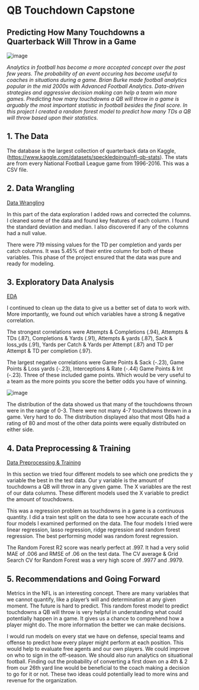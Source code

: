 # QB Touchdown Capstone

## Predicting How Many Touchdowns a Quarterback Will Throw in a Game
 
![image](https://user-images.githubusercontent.com/86930309/182204292-9bba47db-947a-47fd-acde-dfd9c76246f6.png)
 
   *Analytics in football has become a more accepted concept over the past few years. The probability of an event occuring has become useful to coaches in situations during a game. Brian Burke made football analytics popular in the mid 2000s with Advanced Football Analytics.  Data-driven strategies and aggressive decision making can help a team win more games. Predicting how many touchdowns a QB will throw in a game is arguably the most important statistic in football besides the final score. In this project I created a random forest model to predict how many TDs a QB will throw based upon their statistics.*
 
 
## 1. The Data
The database is the largest collection of quarterback data on Kaggle, (https://www.kaggle.com/datasets/speckledpingu/nfl-qb-stats). The stats are from every National Football League game from 1996-2016. This was a CSV file.
 
## 2. Data Wrangling
[Data Wrangling](https://github.com/GHASS19/QB_Project/blob/main/Notebooks/2.%20QB_Data_Wrangling.ipynb) 
 
In this part of the data exploration I added rows and corrected the columns. I cleaned some of the data and found key features of each column. I found the standard deviation and median. I also discovered if any of the columns had a null value. 
 
There were 719 missing values for the TD per completion and yards per catch columns. It was 5.45% of their entire column for both of these variables. This phase of the project ensured that the data was pure and ready for modeling.
 
## 3. Exploratory Data Analysis
[EDA](https://github.com/GHASS19/QB_Project/blob/main/Notebooks/3.%20QB_EDA.ipynb)
 
I continued to clean up the data to give us a better set of data to work with. More importantly, we found out which variables have a strong & negative correlation.
 
The strongest correlations were Attempts & Completions (.94), Attempts & TDs (.87), Completions & Yards (.91), Attempts & yards (.87), Sack & loss_yds (.91), Yards per Catch & Yards per Attempt (.87) and TD per Attempt & TD per completion (.97).
 
The largest negative correlations were Game Points & Sack (-.23), Game Points & Loss yards (-.23), Interceptions & Rate (-.44) Game Points & Int (-.23). Three of these included game points. Which would be very useful to a team as the more points you score the better odds you have of winning.
 
![image](https://user-images.githubusercontent.com/86930309/182245708-801824a2-5d4e-4c41-8fc5-3bd26f381edb.png)
 
The distribution of the data showed us that many of the touchdowns thrown were in the range of 0-3. There were not many 4-7 touchdowns thrown in a game. Very hard to do. The distribution displayed also that most QBs had a rating of 80 and most of the other data points were equally distributed on either side.
 
 
## 4. Data Preprocessing & Training
[Data Preprocessing & Training](https://github.com/GHASS19/QB_Project/blob/main/Notebooks/4.%20QB%20Data%20Pre-processing%2C%20Training%20and%20Modeling%20Data%20Development.ipynb) 
 
In this section we tried four different models to see which one predicts the y variable the best in the test data. Our y variable is the amount of touchdowns a QB will throw in any given game. The X variables are the rest of our data columns. These different models used the X variable to predict the amount of touchdowns.
 
This was a regression problem as touchdowns in a game is a continuous quantity. I did a train test split on the data to see how accurate each of the four models I examined performed on the data. The four models I tried were linear regression, lasso regression, ridge regression and random forest regression. The best performing model was random forest regression.
 
The Random Forest R2 score was nearly perfect at .997. It had a very solid MAE of .006 and RMSE of .06 on the test data. The CV average & Grid Search CV for Random Forest was a very high score of .9977 and .9979.
 
 
## 5. Recommendations and Going Forward 
 Metrics in the NFL is an interesting concept. There are many variables that we cannot quantify, like a player’s will and determination at any given moment. The future is hard to predict. This random forest model to predict touchdowns a QB will throw is very helpful in understanding what could potentially happen in a game. It gives us a chance to comprehend how a player might do. The more information the better we can make decisions.
 
I would run models on every stat we have on defense, special teams and offense to predict how every player might perform at each position. This would help to evaluate free agents and our own players. We could improve on who to sign in the off-season.
We should also run analytics on situational football. Finding out the probability of converting a first down on a 4th & 2 from our 26th yard line would be beneficial to the coach making a decision to go for it or not. These two ideas could potentially lead to more wins and revenue for the organization.
 
